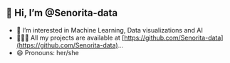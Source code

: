## 👋 Hi, I’m @Senorita-data
- 👀 I’m interested in Machine Learning, Data visualizations and AI
- 👩🏼‍💻 All my projects are available at [https://github.com/Senorita-data](https://github.com/Senorita-data)...
- 😄 Pronouns: her/she

<!---
Senorita-data/Senorita-data is a ✨ special ✨ repository because its `README.md` (this file) appears on your GitHub profile.
You can click the Preview link to take a look at your changes.
--->
